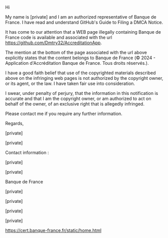 Hi


My name is [private] and I am an authorized representative of Banque de France. I have read and understand GitHub's Guide to Filing a DMCA Notice.

It has come to our attention that a WEB page illegally containing Banque de France code is available and associated with the url https://github.com/Dmtry32/AccreditationApp.


The mention at the bottom of the page associated with the url above explicitly states that the content belongs to Banque de France (© 2024 - Application d'Accréditation Banque de France. Tous droits réservés.).


I have a good faith belief that use of the copyrighted materials described above on the infringing web pages is not authorized by the copyright owner, or its agent, or the law. I have taken fair use into consideration.

I swear, under penalty of perjury, that the information in this notification is accurate and that I am the copyright owner, or am authorized to act on behalf of the owner, of an exclusive right that is allegedly infringed.


Please contact me if you require any further information.


Regards,

 

[private]

 

[private]

 

 

Contact information :

 

[private]

 

[private]

 

Banque de France

[private]

[private]

[private]

[private]

 

https://cert.banque-france.fr/static/home.html
